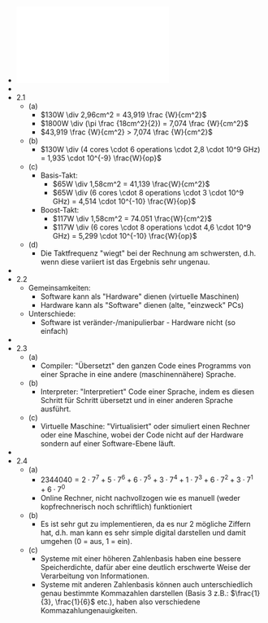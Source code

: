 - ![aufgabe-02.pdf](../assets/aufgabe-02_1666961461543_0.pdf)
-
- 2.1
	- (a)
		- $130W \div 2,96cm^2 = 43,919 \frac {W}{cm^2}$
		- $1800W \div (\pi \frac {18cm^2}{2}) = 7,074 \frac {W}{cm^2}$
		- $43,919 \frac {W}{cm^2} > 7,074 \frac {W}{cm^2}$
	- (b)
		- $130W \div (4 cores \cdot 6 operations \cdot 2,8 \cdot 10^9 GHz) = 1,935 \cdot 10^{-9} \frac{W}{op}$
	- (c)
		- Basis-Takt:
			- $65W \div 1,58cm^2 = 41,139 \frac{W}{cm^2}$
			- $65W \div (6 cores \cdot 8 operations \cdot 3 \cdot 10^9 GHz) = 4,514 \cdot 10^{-10} \frac{W}{op}$
		- Boost-Takt:
			- $117W \div 1,58cm^2 = 74.051 \frac{W}{cm^2}$
			- $117W \div (6 cores \cdot 8 operations \cdot 4,6 \cdot 10^9 GHz) = 5,299 \cdot 10^{-10} \frac{W}{op}$
	- (d)
		- Die Taktfrequenz "wiegt" bei der Rechnung am schwersten, d.h. wenn diese variiert ist das Ergebnis sehr ungenau.
-
- 2.2
	- Gemeinsamkeiten:
		- Software kann als "Hardware" dienen (virtuelle Maschinen)
		- Hardware kann als "Software" dienen (alte, "einzweck" PCs)
	- Unterschiede:
		- Software ist veränder-/manipulierbar - Hardware nicht (so einfach)
-
- 2.3
	- (a)
		- Compiler: "Übersetzt" den ganzen Code eines Programms von einer Sprache in eine andere (maschinennähere) Sprache.
	- (b)
		- Interpreter: "Interpretiert" Code einer Sprache, indem es diesen Schritt für Schritt übersetzt und in einer anderen Sprache ausführt.
	- (c)
		- Virtuelle Maschine: "Virtualisiert" oder simuliert einen Rechner oder eine Maschine, wobei der Code nicht auf der Hardware sondern auf einer Software-Ebene läuft.
-
- 2.4
	- (a)
		- $2344040 = 2 \cdot 7^7 + 5 \cdot 7^6 + 6 \cdot 7^5 + 3 \cdot 7^4 + 1 \cdot 7^3 + 6 \cdot 7^2 + 3 \cdot 7^1 + 6 \cdot 7^0$
		- Online Rechner, nicht nachvollzogen wie es manuell (weder kopfrechnerisch noch schriftlich) funktioniert
	- (b)
		- Es ist sehr gut zu implementieren, da es nur 2 mögliche Ziffern hat, d.h. man kann es sehr simple digital darstellen und damit umgehen (0 = aus, 1 = ein).
	- (c)
		- Systeme mit einer höheren Zahlenbasis haben eine bessere Speicherdichte, dafür aber eine deutlich erschwerte Weise der Verarbeitung von Informationen.
		- Systeme mit anderen Zahlenbasis können auch unterschiedlich genau bestimmte Kommazahlen darstellen (Basis 3 z.B.: $\frac{1}{3}, \frac{1}{6}$ etc.), haben also verschiedene Kommazahlungenauigkeiten.